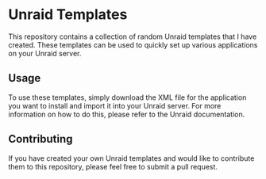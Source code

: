 # Unraid Templates

This repository contains a collection of random Unraid templates that I have created. These templates can be used to quickly set up various applications on your Unraid server.

## Usage

To use these templates, simply download the XML file for the application you want to install and import it into your Unraid server. For more information on how to do this, please refer to the Unraid documentation.

## Contributing

If you have created your own Unraid templates and would like to contribute them to this repository, please feel free to submit a pull request.